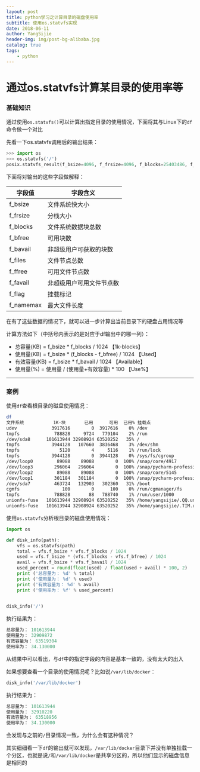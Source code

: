 ```yaml
--- 
layout: post
title: python学习之计算目录的磁盘使用率
subtitle: 使用os.statvfs实现
date: 2018-06-11
author: YangSijie
header-img: img/post-bg-alibaba.jpg
catalog: true
tags:
    - python
---
```


# 通过os.statvfs计算某目录的使用率等

### 基础知识

通过使用`os.statvfs()`可以计算出指定目录的使用情况，下面将其与Linux下的`df`命令做一个对比

先看一下os.statvfs调用后的输出结果：

```python
>>> import os
>>> os.statvfs('/')
posix.statvfs_result(f_bsize=4096, f_frsize=4096, f_blocks=25403486, f_bfree=17181744, f_bavail=15885552, f_files=6463488, f_ffree=6056870, f_favail=6056870, f_flag=4096, f_namemax=255)
```

下面将对输出的这些字段做解释：

| 字段值    | 字段含义                 |
| --------- | ------------------------ |
| f_bsize   | 文件系统快大小           |
| f_frsize  | 分栈大小                 |
| f_blocks  | 文件系统数据块总数       |
| f_bfree   | 可用块数                 |
| f_bavail  | 非超级用户可获取的块数   |
| f_files   | 文件节点总数             |
| f_ffree   | 可用文件节点数           |
| f_favail  | 非超级用户可用文件节点数 |
| f_flag    | 挂载标记                 |
| f_namemax | 最大文件长度             |

在有了这些数据的情况下，就可以进一步计算出当前目录下的硬盘占用情况等

计算方法如下（中括号内表示的是对应于df输出中的哪一列）：

- 总容量(KB) = f_bsize * f_blocks / 1024 【1k-blocks】
- 使用量(KB) = f_bsize * (f_blocks - f_bfree) / 1024 【Used】
- 有效容量(KB) = f_bsize * f_bavail / 1024 【Available】
- 使用量(%) = 使用量 / (使用量+有效容量) * 100 【Use%】

---

### 案例

使用`df`查看根目录的磁盘使用情况：

```bash
df
文件系统           1K-块       已用      可用  已用% 挂载点
udev             3917616        0  3917616    0% /dev
tmpfs             788828     9724   779104    2% /run
/dev/sda8      101613944 32908924 63520252   35% /
tmpfs            3944128   107660  3836468    3% /dev/shm
tmpfs               5120        4     5116    1% /run/lock
tmpfs            3944128        0  3944128    0% /sys/fs/cgroup
/dev/loop0         89088    89088        0  100% /snap/core/4917
/dev/loop3        296064   296064        0  100% /snap/pycharm-professional/78
/dev/loop2         89088    89088        0  100% /snap/core/5145
/dev/loop1        301184   301184        0  100% /snap/pycharm-professional/80
/dev/sda7         463724   132903   302360   31% /boot
cgmfs                100        0      100    0% /run/cgmanager/fs
tmpfs             788828       88   788740    1% /run/user/1000
unionfs-fuse   101613944 32908924 63520252   35% /home/yangsijie/.QQ.unionfs
unionfs-fuse   101613944 32908924 63520252   35% /home/yangsijie/.TIM.unionfs
```

使用`os.statvfs`分析根目录的磁盘使用情况：

```python
import os

def disk_info(path):
	vfs = os.statvfs(path)
	total = vfs.f_bsize * vfs.f_blocks / 1024
	used = vfs.f_bsize * (vfs.f_blocks - vfs.f_bfree) / 1024
	avail = vfs.f_bsize * vfs.f_bavail / 1024
	used_percent = round(float(used) / float(used + avail) * 100, 2)
	print ('总容量为： %d' % total)
	print ('使用量为： %d' % used)
	print ('有效容量为： %d' % avail)
	print ('使用率为： %f' % used_percent)
    

disk_info('/')
```

执行结果为：

```python
总容量为： 101613944
使用量为： 32909872
有效容量为： 63519304
使用率为： 34.130000
```

从结果中可以看出，与`df`中的指定字段的内容是基本一致的，没有太大的出入

如果想要查看一个目录的使用情况呢？比如说`/var/lib/docker`：

```python
disk_info('/var/lib/docker')
```

执行结果为：

```python
总容量为： 101613944
使用量为： 32910220
有效容量为： 63518956
使用率为： 34.130000
```

会发现与之前的`/`目录情况一致，为什么会有这种情况？

其实细细看一下`df`的输出就可以发现，`/var/lib/docker`目录下并没有单独挂载一个分区，也就是说`/`和`/var/lib/docker`是共享分区的，所以他们显示的磁盘信息是相同的